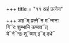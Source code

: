 +++
title = "११ अहं प्रत्नेन"

+++
अह᳓म् प्रत्ने᳓न म᳓न्मना  
गि᳓रः शुम्भामि कण्वव᳓त्  
ये᳓ने᳓न्द्रः शु᳓ष्मम् इ᳓द् दधे᳓